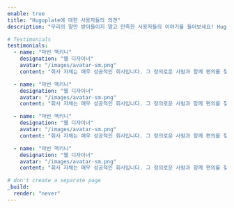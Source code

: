 ```yaml
---
enable: true
title: "Hugoplate에 대한 사용자들의 의견"
description: "우리의 말만 받아들이지 말고 만족한 사용자들의 이야기를 들어보세요! Hugoplate에 대한 다른 사람들의 의견을 보려면 아래의 일부 사용후기를 확인하세요."

# Testimonials
testimonials:
  - name: "마빈 맥키니"
    designation: "웹 디자이너"
    avatar: "/images/avatar-sm.png"
    content: "회사 자체는 매우 성공적인 회사입니다. 그 정의로운 사람과 함께 편의를 찾는 데 어려움을 겪고, 그러므로 편안하고 현명한 사람과 함께 어려움과 즐거움의 고통을 겪지 않는 사람은 용서를 거부합니다.m."

  - name: "마빈 맥키니"
    designation: "웹 디자이너"
    avatar: "/images/avatar-sm.png"
    content: "회사 자체는 매우 성공적인 회사입니다. 그 정의로운 사람과 함께 편의를 찾는 데 어려움을 겪고, 그러므로 편안하고 현명한 사람과 함께 어려움과 즐거움의 고통을 겪지 않는 사람은 용서를 거부합니다.m."

  - name: "마빈 맥키니"
    designation: "웹 디자이너"
    avatar: "/images/avatar-sm.png"
    content: "회사 자체는 매우 성공적인 회사입니다. 그 정의로운 사람과 함께 편의를 찾는 데 어려움을 겪고, 그러므로 편안하고 현명한 사람과 함께 어려움과 즐거움의 고통을 겪지 않는 사람은 용서를 거부합니다.m."

  - name: "마빈 맥키니"
    designation: "웹 디자이너"
    avatar: "/images/avatar-sm.png"
    content: "회사 자체는 매우 성공적인 회사입니다. 그 정의로운 사람과 함께 편의를 찾는 데 어려움을 겪고, 그러므로 편안하고 현명한 사람과 함께 어려움과 즐거움의 고통을 겪지 않는 사람은 용서를 거부합니다.m."

# don't create a separate page
_build:
  render: "never"
---
```

